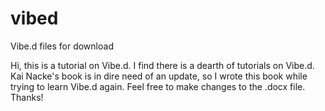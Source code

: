 # vibed
Vibe.d files for download

Hi, this is a tutorial on Vibe.d. I find there is a dearth of tutorials on Vibe.d. Kai Nacke's book is in dire need of an update, so I wrote this book while trying to learn Vibe.d again. Feel free to make changes to the .docx file. Thanks!
